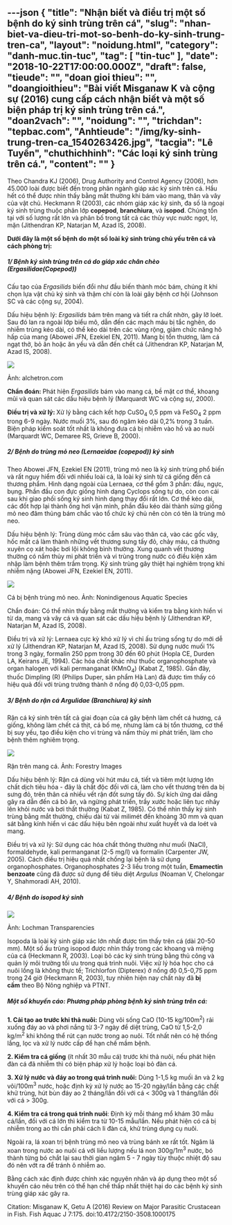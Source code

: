 ---json
{
    "title": "Nhận biết và điều trị một số bệnh do ký sinh trùng trên cá",
    "slug": "nhan-biet-va-dieu-tri-mot-so-benh-do-ky-sinh-trung-tren-ca",
    "layout": "noidung.html",
    "category": "danh-muc.tin-tuc",
    "tag": [
        "tin-tuc"
    ],
    "date": "2018-10-22T17:00:00.000Z",
    "draft": false,
    "tieude": "",
    "doan gioi thieu": "",
    "doangioithieu": "Bài viết Misganaw K và cộng sự (2016) cung cấp cách nhận biết và một số biện pháp trị ký sinh trùng trên cá.",
    "doan2vach": "",
    "noidung": "",
    "trichdan": "tepbac.com",
    "Anhtieude": "/img/ky-sinh-trung-tren-ca_1540263426.jpg",
    "tacgia": "Lê Tuyến",
    "chuthichhinh": "Các loại ký sinh trùng trên cá.",
    "__content__": ""
}
---
<p>Theo Chandra KJ (2006), Drug Authority and Control Agency (2006), hơn 45.000 lo&agrave;i được biết đến trong ph&acirc;n ng&agrave;nh gi&aacute;p x&aacute;c k&yacute; sinh tr&ecirc;n c&aacute;. Hầu hết c&oacute; thể được nh&igrave;n thấy bằng mắt thường khi b&aacute;m v&agrave;o mang, th&acirc;n v&agrave; v&acirc;y của vật chủ. Heckmann R (2003), c&aacute;c nh&oacute;m gi&aacute;p x&aacute;c k&yacute; sinh, đa số l&agrave; ngoại k&yacute; sinh tr&ugrave;ng thuộc ph&acirc;n lớp&nbsp;<strong>copepod</strong>,&nbsp;<strong>branchiura</strong>, v&agrave;&nbsp;<strong>isopod</strong>. Ch&uacute;ng tồn tại với số lượng rất lớn v&agrave; ph&acirc;n bố trong tất cả c&aacute;c thủy vực nước ngọt, lợ, mặn (Jithendran KP, Natarjan M, Azad IS, 2008).&nbsp;</p>

<p><strong>Dưới đ&acirc;y l&agrave; một số bệnh do một số lo&agrave;i k&yacute; sinh tr&ugrave;ng chủ yếu tr&ecirc;n c&aacute; v&agrave; c&aacute;ch ph&ograve;ng trị:</strong></p>

<h5>1/ Bệnh k&yacute; sinh tr&ugrave;ng tr&ecirc;n c&aacute; do gi&aacute;p x&aacute;c ch&acirc;n ch&egrave;o (<em>Ergasilidae</em>(Copepod))</h5>

<p>Cấu tạo của&nbsp;<em>Ergasilids</em>&nbsp;biến đổi như đầu biến th&agrave;nh m&oacute;c b&aacute;m, ch&uacute;ng &iacute;t khi chọn lựa vật chủ k&yacute; sinh v&agrave; thậm ch&iacute; c&ograve;n l&agrave; lo&agrave;i g&acirc;y bệnh cơ hội (Johnson SC v&agrave; c&aacute;c cộng sự, 2004).&nbsp;</p>

<p>Dấu hiệu bệnh l&yacute;:&nbsp;<em>Ergasilids</em>&nbsp;b&aacute;m tr&ecirc;n mang v&agrave; tiết ra chất nhờn, g&acirc;y lỡ lo&eacute;t. Sau đ&oacute; lan ra ngo&agrave;i lớp biểu m&ocirc;, dẫn đến c&aacute;c mạch m&aacute;u bị tắc nghẽn, do nhiễm tr&ugrave;ng k&eacute;o d&agrave;i, c&oacute; thể k&eacute;o d&agrave;i tr&ecirc;n c&aacute;c v&ugrave;ng rộng, giảm chức năng h&ocirc; hấp của mang (Abowei JFN, Ezekiel EN, 2011). Mang bị tổn thương, l&agrave;m c&aacute; ngạt thở, bỏ ăn hoặc ăn yếu v&agrave; dẫn đến chết c&aacute; (Jithendran KP, Natarjan M, Azad IS, 2008).&nbsp;</p>

<p><img src="https://tepbac.com/upload/images/2018/10/ergasilus-ky-sinh-trung-tren-c_1540261712.jpg" /></p>

<p>Ảnh: alchetron.com</p>

<p><strong>Chẩn đo&aacute;n:&nbsp;</strong>Ph&aacute;t hiện&nbsp;<em>Ergasilids</em>&nbsp;b&aacute;m v&agrave;o mang c&aacute;, bề mặt cơ thể, khoang mũi v&agrave; quan s&aacute;t c&aacute;c dấu hiệu bệnh l&yacute; (Marquardt WC v&agrave; cộng sự, 2000).</p>

<p><strong>Điều trị v&agrave; xử l&yacute;:&nbsp;</strong>Xử l&yacute; bằng c&aacute;ch kết hợp CuSO<sub>4</sub>&nbsp;0,5 ppm v&agrave; FeSO<sub>4</sub>&nbsp;2 ppm trong 6-9 ng&agrave;y. Nước muối 3%, sau đ&oacute; ng&acirc;m k&eacute;o d&agrave;i 0,2% trong 3 tuần. Biện ph&aacute;p kiểm so&aacute;t tốt nhất l&agrave; kh&ocirc;ng đưa c&aacute; bị nhiễm v&agrave;o hồ v&agrave; ao nu&ocirc;i (Marquardt WC, Demaree RS, Grieve B, 2000).&nbsp;</p>

<h5>2/ Bệnh do tr&ugrave;ng mỏ neo (<em>Lernaeidae</em>&nbsp;(copepod)) k&yacute; sinh</h5>

<p>Theo Abowei JFN, Ezekiel EN (2011), tr&ugrave;ng mỏ neo l&agrave; k&yacute; sinh tr&ugrave;ng phổ biến v&agrave; rất nguy hiểm đối với nhiều lo&agrave;i c&aacute;, l&agrave; lo&agrave;i k&yacute; sinh từ c&aacute; giống đến c&aacute; thương phẩm.&nbsp;H&igrave;nh dạng ngo&agrave;i của Lernaea, cơ thể gồm 3 phần: đầu, ngực, bụng. Phần đầu con đực giống h&igrave;nh dạng Cyclops sống tự do, c&ograve;n con c&aacute;i sau khi giao phối sống k&yacute; sinh h&igrave;nh dạng thay đổi rất lớn. Cơ thể k&eacute;o d&agrave;i, c&aacute;c đốt hợp lại th&agrave;nh ống hơi vặn m&igrave;nh, phần đầu k&eacute;o d&agrave;i th&agrave;nh sừng giống mỏ neo đ&acirc;m thủng b&aacute;m chắc v&agrave;o tổ chức k&yacute; chủ n&ecirc;n c&ograve;n c&oacute; t&ecirc;n l&agrave; tr&ugrave;ng mỏ neo.</p>

<p>Dấu hiệu bệnh l&yacute;: Tr&ugrave;ng d&ugrave;ng m&oacute;c cắm s&acirc;u v&agrave;o th&acirc;n c&aacute;, v&agrave;o c&aacute;c gốc v&acirc;y, hốc mắt c&aacute; l&agrave;m th&agrave;nh những vết thương sưng tấy đỏ, chảy m&aacute;u, c&aacute; thường xuy&ecirc;n cọ x&aacute;t hoặc bơi lội kh&ocirc;ng b&igrave;nh thường. Xung quanh vết thương thường c&oacute; nấm thủy mi ph&aacute;t triển v&agrave; vi tr&ugrave;ng trong nước c&oacute; điều kiện x&acirc;m nhập l&agrave;m bệnh th&ecirc;m trầm trọng. K&yacute; sinh tr&ugrave;ng g&acirc;y thiệt hại nghi&ecirc;m trọng khi nhiễm nặng (Abowei JFN, Ezekiel EN, 2011).&nbsp;</p>

<p><img src="https://tepbac.com/upload/images/2018/10/trung-mo-neo-tren-ca_1540262545.jpg" /></p>

<p>C&aacute; bị bệnh tr&ugrave;ng mỏ neo. Ảnh:&nbsp;Nonindigenous Aquatic Species</p>

<p>Chẩn đo&aacute;n: C&oacute; thể nh&igrave;n thấy bằng mắt thường v&agrave; kiểm tra bằng k&iacute;nh hiển vi từ da, mang v&agrave; v&acirc;y c&aacute; v&agrave; quan s&aacute;t c&aacute;c dấu hiệu bệnh l&yacute; (Jithendran KP, Natarjan M, Azad IS, 2008).</p>

<p>Điều trị v&agrave; xử l&yacute;: Lernaea cực kỳ kh&oacute; xử l&yacute; v&igrave; chỉ ấu tr&ugrave;ng sống tự do mới dễ xử l&yacute; (Jithendran KP, Natarjan M, Azad IS, 2008). Sử dụng nước muối 1% trong 3 ng&agrave;y, formalin 250 ppm trong 30 đến 60 ph&uacute;t (Hopla CE, Durden LA, Keirans JE, 1994). C&aacute;c h&oacute;a chất kh&aacute;c như thuốc organophosphate v&agrave; organ halogen với kali permanganat (KMnO<sub>4</sub>) (Kabat Z, 1985). Gần đ&acirc;y, thuốc Dimpling (R) (Philips Duper, sản phẩm H&agrave; Lan) đ&atilde; được t&igrave;m thấy c&oacute; hiệu quả đối với tr&ugrave;ng trưởng th&agrave;nh ở nồng độ 0,03-0,05 ppm.&nbsp;</p>

<h5>3/ Bệnh do rận c&aacute;&nbsp;<em>Argulidae</em>&nbsp;(Branchiura) k&yacute; sinh</h5>

<p>Rận c&aacute; k&yacute; sinh tr&ecirc;n tất cả giai đoạn của c&aacute; g&acirc;y bệnh l&agrave;m chết c&aacute; hương, c&aacute; giống, kh&ocirc;ng l&agrave;m chết c&aacute; thịt, c&aacute; bố mẹ, nhưng l&agrave;m c&aacute; bị tổn thương, cơ thể bị suy yếu, tạo điều kiện cho vi tr&ugrave;ng v&agrave; nấm thủy mi ph&aacute;t triển, l&agrave;m cho bệnh th&ecirc;m nghi&ecirc;m trọng.&nbsp;</p>

<p><img src="https://tepbac.com/upload/images/2018/10/ran-ca_1540262961.jpg" /></p>

<p>Rận tr&ecirc;n mang c&aacute;. Ảnh:&nbsp;Forestry Images</p>

<p>Dấu hiệu bệnh l&yacute;: Rận c&aacute; d&ugrave;ng v&ograve;i h&uacute;t m&aacute;u c&aacute;, tiết v&agrave; ti&ecirc;m một lượng lớn chất dịch ti&ecirc;u h&oacute;a - đ&acirc;y l&agrave; chất độc đối với c&aacute;, l&agrave;m cho vết thương tr&ecirc;n da bị sưng đỏ, tr&ecirc;n th&acirc;n c&aacute; nhiều vết rận đốt sưng tấy đỏ. Sự k&iacute;ch ứng dai dẳng g&acirc;y ra dẫn đến c&aacute; bỏ ăn, v&agrave; ngừng ph&aacute;t triển, trầy xước hoặc li&ecirc;n tục nhảy l&ecirc;n khỏi nước v&agrave; bơi thất thường (Kabat Z, 1985). C&oacute; thể nh&igrave;n thấy k&yacute; sinh tr&ugrave;ng bằng mắt thường, chiều d&agrave;i từ v&agrave;i milim&eacute;t đến khoảng 30 mm v&agrave; quan s&aacute;t bằng k&iacute;nh hiển vi c&aacute;c dấu hiệu b&ecirc;n ngo&agrave;i như xuất huyết v&agrave; da lo&eacute;t v&agrave; mang.</p>

<p>Điều trị v&agrave; xử l&yacute;: Sử dụng c&aacute;c h&oacute;a chất th&ocirc;ng thường như muối (NaCl), formaldehyde, kali permanganat (2-5 mg/l) v&agrave; formalin (Carpenter JW, 2005). C&aacute;ch điều trị hiệu quả nhất chống lại bệnh l&agrave; sử dụng organophosphates. Organophosphates 2-3 liều trong một tuần,&nbsp;<strong>Emamectin benzoate</strong>&nbsp;cũng đ&atilde; được sử dụng để ti&ecirc;u diệt&nbsp;<em>Argulus</em>&nbsp;(Noaman V, Chelongar Y, Shahmoradi AH, 2010).&nbsp;</p>

<h5>4/ Bệnh do&nbsp;<em>isopod</em>&nbsp;k&yacute; sinh</h5>

<p><img src="https://tepbac.com/upload/images/2018/10/aisopod-tren-ca_1540263410.jpg" /></p>

<p>Ảnh:&nbsp;Lochman Transparencies</p>

<p>Isopoda l&agrave; lo&agrave;i k&yacute; sinh gi&aacute;p x&aacute;c lớn nhất được t&igrave;m thấy tr&ecirc;n c&aacute; (d&agrave;i 20-50 mm). Một số ấu tr&ugrave;ng isopod được nh&igrave;n thấy trong c&aacute;c khoang v&agrave; miệng của c&aacute; (Heckmann R, 2003). Loại bỏ c&aacute;c k&yacute; sinh tr&ugrave;ng bằng thủ c&ocirc;ng v&agrave; quản l&yacute; m&ocirc;i trường tối ưu trong qu&aacute; tr&igrave;nh nu&ocirc;i. Việc xử l&yacute; h&oacute;a học cho c&aacute; nu&ocirc;i lồng l&agrave; kh&ocirc;ng thực tế; Trichlorfon (Dipterex) ở nồng độ 0,5-0,75 ppm trong 24 giờ (Heckmann R, 2003), tuy nhi&ecirc;n hiện nay chất n&agrave;y đ&atilde;&nbsp;<strong>bị cấm</strong>&nbsp;theo Bộ N&ocirc;ng nghiệp v&agrave; PTNT.</p>

<h5>Một số khuyến c&aacute;o: Phương ph&aacute;p ph&ograve;ng bệnh k&yacute; sinh tr&ugrave;ng tr&ecirc;n c&aacute;:&nbsp;</h5>

<p><strong>1. Cải tạo ao trước khi thả nu&ocirc;i:</strong>&nbsp;D&ugrave;ng v&ocirc;i sống CaO (10-15 kg/100m<sup>2</sup>) rải xuống đ&aacute;y ao v&agrave; phơi nắng từ 3-7 ng&agrave;y để diệt tr&ugrave;ng, CaO từ 1,5-2,0 kg/m<sup>2</sup>&nbsp;khi kh&ocirc;ng thể r&uacute;t cạn nước trong ao nu&ocirc;i. Tốt nhất n&ecirc;n c&oacute; hệ thống lắng, lọc v&agrave; xử l&yacute; nước cấp để hạn chế mầm bệnh.</p>

<p><strong>2. Kiểm tra c&aacute; giống</strong>&nbsp;(&iacute;t nhất 30 mẫu c&aacute;) trước khi thả nu&ocirc;i, nếu ph&aacute;t hiện đ&agrave;n c&aacute; đ&atilde; nhiễm th&igrave; c&oacute; biện ph&aacute;p xử l&yacute; hoặc loại bỏ đ&agrave;n c&aacute;.</p>

<p><strong>3. Xử l&yacute; nước v&agrave; đ&aacute;y ao trong qu&aacute; tr&igrave;nh nu&ocirc;i:</strong>&nbsp;D&ugrave;ng 1-1,5 kg muối ăn v&agrave; 2 kg v&ocirc;i/100m<sup>3</sup>&nbsp;nước, hoặc định kỳ xử l&yacute; nước ao 15-20 ng&agrave;y/lần bằng c&aacute;c chất khử tr&ugrave;ng, h&uacute;t b&ugrave;n đ&aacute;y ao 2 th&aacute;ng/lần đối với c&aacute; &lt; 300g v&agrave; 1 th&aacute;ng/lần đối với c&aacute; &gt; 300g.&nbsp;</p>

<p><strong>4. Kiểm tra c&aacute; trong qu&aacute; tr&igrave;nh nu&ocirc;i</strong>: Định kỳ mỗi th&aacute;ng mổ kh&aacute;m 30 mẫu c&aacute;/lần, đối với c&aacute; lớn th&igrave; kiểm tra từ 10-15 mẫu/lần. Nếu ph&aacute;t hiện c&oacute; c&aacute; bị nhiễm trong ao th&igrave; cần phải c&aacute;ch li đ&agrave;n c&aacute;, khử tr&ugrave;ng dụng cụ nu&ocirc;i.</p>

<p>Ngo&agrave;i ra, l&aacute; xoan trị bệnh tr&ugrave;ng mỏ neo v&agrave; tr&ugrave;ng b&aacute;nh xe rất tốt. Ng&acirc;m l&aacute; xoan&nbsp;trong nước ao nu&ocirc;i c&aacute; với liều lượng nếu l&aacute; non 300g/1m<sup>3</sup>&nbsp;nước, b&oacute; th&agrave;nh từng b&oacute; chắt lại sau thời gian ng&acirc;m&nbsp;5 - 7 ng&agrave;y t&ugrave;y thuộc nhiệt độ sau đ&oacute; n&ecirc;n vớt ra để tr&aacute;nh &ocirc; nhiễm ao.</p>

<p>Bằng c&aacute;ch x&aacute;c định được ch&iacute;nh x&aacute;c nguy&ecirc;n nh&acirc;n v&agrave; &aacute;p dụng theo một số khuyến c&aacute;o n&ecirc;u tr&ecirc;n c&oacute; thể hạn chế thấp nhất thiệt hại do c&aacute;c bệnh k&yacute; sinh tr&ugrave;ng gi&aacute;p x&aacute;c g&acirc;y ra.</p>

<p>Citation: Misganaw K, Getu A (2016) Review on Major Parasitic Crustacean in Fish. Fish Aquac J 7:175. doi:10.4172/2150-3508.1000175</p>
